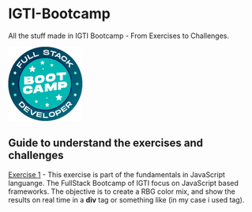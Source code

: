 # IGTI-Bootcamp
All the stuff made in IGTI Bootcamp - From Exercises to Challenges.

![IGTI BootCamp Logo](/logo.png)

## Guide to understand the exercises and challenges

[Exercise 1](/pratice1-igti.html) - This exercise is part of the fundamentals in JavaScript languange. The FullStack Bootcamp of IGTI focus on JavaScript based frameworks.
The objective is to create a RBG color mix, and show the results on real time in a **div** tag or something like (in my case i used <output> tag).
